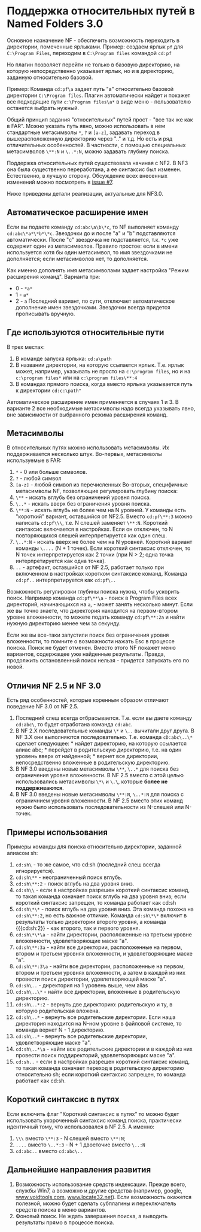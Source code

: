 # Поддержка относительных путей в Named Folders 3.0 #
Основное назначение NF - обеспечить возможность переходить в директории, помеченные ярлыками. Пример: создаем ярлык `pf` для `C:\Program Files`, переходим в `C:\Program files` командой `cd:pf`

Но плагин позволяет перейти не только в базовую директорию, на которую непосредственно указывает ярлык, но и в директорию, заданную относительно базовой.

Пример: Команда `cd:pf\a` задает путь "a" относительно базовой директории `C:\Program files`. Плагин автоматически найдет и покажет все подходящие пути `c:\Program files\a*` в виде меню - пользователю останется выбрать нужный.

Общий принцип задания "относительных" путей прост - "все так же как в FAR". Можно указать путь явно, можно использовать в нем стандартные метасимволы `*`, `?` и `[a-z]`, задавать переход в вышерасположенную директорию через ".." и т.д. Но есть и ряд отличительных особенностей. В частности, с помощью специальных метасимволов `\**:N` и `\..*:N`, можно задавать глубину поиска.

Поддержка относительных путей существовала начиная с NF2. В NF3 она была существенно переработана, а ее синтаксис был изменен. Естественно, в лучшую сторону. Обсуждение всех внесенных изменений можно посмотреть в [issue #7](https://code.google.com/p/namedfolders/issues/detail?id=#7).

Ниже приведены детали реализации, актуальные для NF3.0.

## Автоматическое расширение имен ##
Если вы подаете команду `cd:abc\a\b\*c`, то NF выполняет команду `cd:abc\*a*\*b*\*c`. Звездочки до и после "a" и "b" подставляются автоматически. После "c" звездочка не подставляется, т.к. `*c` уже содержит один из метасимволов. Правило простое: если в имени используется хотя бы один метасимвол, то имя звездочками не дополняется; если метасимволов нет, то дополняется.

Как именно дополнять имя метасимволами задает настройка "Режим расширения команд". Варианта три:
  * 0 - `*a*`
  * 1 - `a*`
  * 2 - `a`
Последний вариант, по сути, отключает автоматическое дополнение имен звездочками. Звездочки всегда придется прописывать вручную.

## Где используются относительные пути ##
В трех местах:
  1. В команде запуска ярлыка: `cd:a\path`
  1. В названии директории, на которую ссылается ярлык. Т.е. ярлык может, например, указывать не просто на `c:\program files`, но и на `c:\program files*` или на `c:\program files\**:4`
  1. В командах прямого поиска, когда вместо ярлыка указывается путь к директории `cd:c:\path"`

Автоматическое расширение имен применяется в случаях 1 и 3. В варианте 2 все необходимые метасимволы надо всегда указывать явно, вне зависимости от выбранного режима расширения команд.

## Метасимволы ##
В относительных путях можно использовать метасимволы. Их поддерживается несколько штук. Во-первых, метасимволы используемые в FAR:
  1. `*` - 0 или больше символов.
  1. `?` - любой символ
  1. `[a-z]` - любой символ из перечисленных
Во-вторых, специфичные метасимволы NF, позволяющие регулировать глубину поиска:
  1. `\**` - искать вглубь без ограничений уровня поиска.
  1. `\..*` - искать вверх без ограничения уровня поиска.
  1. `\**:N` - искать вглубь не более чем на N уровней. У команды есть "короткий" вариант, оставшийся от NF2.5. Вместо `cd:pf\**:3` можно написать `cd:pf\\\`, т.е. N слешей заменяет `\**:N`. Короткий синтаксис включается в настройках. Если он отключен, то N повторяющихся слешей интерпретируется как один слеш.
  1. `\..*:N` - искать вверх не более чем на N уровней. Короткий вариант команды `\....` (N + 1 точек). Если короткий синтаксис отключен, то N точек интерпретируется как 2 точки (при N > 2; одна точка интерпретируется как одна точка).
  1. `..` - артефакт, оставшийся от NF 2.5, работает только при включенном в настройках коротком синтаксисе команд. Команда `cd:pf..` интерпретируется как `cd:pf\..`

Возможность регулировки глубины поиска нужна, чтобы ускорить поиск. Например команда `cd:pf\**\a` - поиск в Program Files всех директорий, начинающихся на `a`, - может занять несколько минут. Если же вы точно знаете, что директория находится на первом-втором уровне вложенности, то можете подать команду `cd:pf\**:2a` и найти нужную директорию менее чем за секунду.

Если же вы все-таки запустили поиск без ограничения уровня вложенности, то помните о возможности нажать Esc в процессе поиска. Поиск не будет отменен. Вместо этого NF покажет меню вариантов, содержащее уже найденные результаты. Правда, продолжить остановленный поиск нельзя - придется запускать его по новой.

## Отличия NF 2.5 и NF 3.0 ##
Есть ряд особенностей, которые коренным образом отличают поведение NF 3.0 от NF 2.5.
  1. Последний слеш всегда отбрасывается. Т.е. если вы даете команду `cd:abc\`, то будет отработана команда `cd:abc`.
  1. В NF 2.X последовательные команды `\*` и `\..` вычитали друг друга. В NF 3.X они выполняются последовательно. Т.е. команда `cD:abc\..\*` сделает следующее:
    * найдет директорию, на которую ссылается алиас abc;
    * перейдет в родительскую директорию, т.е. на один уровень вверх от найденной;
    * вернет все директории, непосредственно вложенные в родительскую директорию.
  1. В NF 3.0 введены новые метасимволы `\**`, `\..*` для поиска без ограничения уровня вложенности. В NF 2.5 вместо с этой целью использовались метасимволы `\*\` и `\.\`, которые **более не поддерживаются**.
  1. В NF 3.0 введены новые метасимволы `\**:N`, `\..*:N` для поиска с ограничнием уровня вложенности. В NF 2.5 вместо этих команд нужно было использовать последовательности из N-слешей или N-точек.

## Примеры использования ##
Примеры команды для поиска относительно директории, заданной алиасом sh:
  1. `cd:sh\` - то же самое, что сd:sh (последний слеш всегда игнорируется).
  1. `cd:sh\**` - неограниченный поиск вглубь.
  1. `cd:sh\**:2` - поиск вглубь на два уровня вниз.
  1. `cd:sh\\` - если в настройках разрешен короткий синтаксис команд, то такая команда означает поиск вглубь на два уровня вниз; если короткий синтаксис запрещен, то команда работает как cd:sh
  1. `cd:sh\*\*` - поиск вглубь на два уровня вниз. Эта команда похожа на `cd:sh\**:2`, но есть важное отличие. Команда `cd:sh\*\*` включит в результаты только директории второго уровня, а команда {{{cd:sh\:2}} - как второго, так и первого уровня.
  1. `cd:sh\*\*\a` - найти директории, расположенные на третьем уровне вложенности, удовлетворяющие маске "a".
  1. `cd:sh\**:3a` - найти все директории, расположенные на первом, втором и третьем уровнях вложенности, и удовлетворяющие маске "a".
  1. `cd:sh\**:3\a` - найти все директории, расположенные на первом, втором и третьем уровнях вложенности, а затем в каждой из них провести поиск директории, удовлетворяющей маске "a".
  1. `cd:sh\..` - директория на 1 уровень выше, чем alias
  1. `cd:sh\..\*` - найти все директории, вложенные в родительскую директорию.
  1. `cd:sh\..*:2` - вернуть две директорию: родительскую и ту, в которую родительская вложена.
  1. `cd:sh\..*` - вернуть все родительские директории. Если наша директория находится на N-ном уровне в файловой системе, то команда вернет N - 1 директорию.
  1. `cd:sh\..*` - вернуть все родительские директории, удовлетворяющие маске "a".
  1. `cd:sh\..*\a` - найти все родительские директории и в каждой из них провести поиск поддиректорий, удовлетворяющих маске "a".
  1. `cd:sh..` - если в настройках разрешен короткий синтаксис команд, то такая команда означает переход в родительскую директорию относительно sh; если короткий синтаксис запрещен, то команда работает как cd:sh.

## Короткий синтаксис в путях ##
Если включить флаг "Короткий синтаксис в путях" то можно будет использовать укороченный синтаксис команд поиска, практически идентичный тому, что использовался в NF 2.5. А именно:
  1. `\\\` вместо `\**:3` - N слешей вместо `\**:N`;
  1. `....` вместо `\..*:3` - N + 1 двоеточие вместо `\..:N`
  1. `cd:abc..` вместо `cd:abc\..`

## Дальнейшие направления развития ##
  1. Возможность использование средств индексации. Прежде всего, службы Win7, а возможно и другие средства (например, google, www.voidtools.com, www.locate32.net). Если возможность окажется полезной, можно будет сделать субплагины и переключатель средств поиска в меню вариантов.
  1. Фоновый поиск. Не ждать завершения поиска, а выводить результаты прямо в процессе поиска.